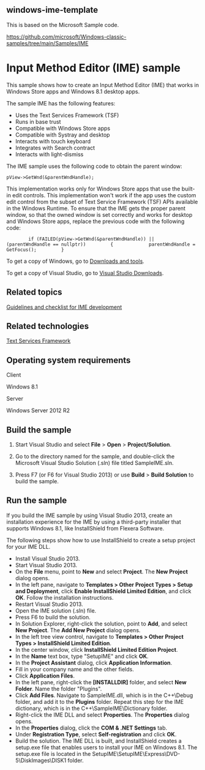 ## windows-ime-template

This is based on the Microsoft Sample code.

https://github.com/microsoft/Windows-classic-samples/tree/main/Samples/IME


Input Method Editor (IME) sample
================================

This sample shows how to create an Input Method Editor (IME) that works in Windows Store apps and Windows 8.1 desktop apps.

The sample IME has the following features:

-   Uses the Text Services Framework (TSF)
-   Runs in base trust
-   Compatible with Windows Store apps
-   Compatible with Systray and desktop
-   Interacts with touch keyboard
-   Integrates with Search contract
-   Interacts with light-dismiss

The IME sample uses the following code to obtain the parent window:

`pView->GetWnd(&parentWndHandle);`

This implementation works only for Windows Store apps that use the built-in edit controls. This implementation won't work if the app uses the custom edit control from the subset of Text Service Framework (TSF) APIs available in the Windows Runtime. To ensure that the IME gets the proper parent window, so that the owned window is set correctly and works for desktop and Windows Store apps, replace the previous code with the following code:

`        if (FAILED(pView->GetWnd(&parentWndHandle)) || (parentWndHandle == nullptr))         {             parentWndHandle = GetFocus();         }`

To get a copy of Windows, go to [Downloads and tools](http://go.microsoft.com/fwlink/p/?linkid=301696).

To get a copy of Visual Studio, go to [Visual Studio Downloads](http://go.microsoft.com/fwlink/p/?linkid=301697).

Related topics
--------------

[Guidelines and checklist for IME development](http://go.microsoft.com/fwlink/p/?linkid=262401)

Related technologies
--------------------

[Text Services Framework](http://go.microsoft.com/fwlink/p/?linkid=262402)

Operating system requirements
-----------------------------

Client

Windows 8.1

Server

Windows Server 2012 R2

Build the sample
----------------

1.  Start Visual Studio and select **File** \> **Open** \> **Project/Solution**.

2.  Go to the directory named for the sample, and double-click the Microsoft Visual Studio Solution (.sln) file titled SampleIME.sln.

3.  Press F7 (or F6 for Visual Studio 2013) or use **Build** \> **Build Solution** to build the sample.

Run the sample
--------------

If you build the IME sample by using Visual Studio 2013, create an installation experience for the IME by using a third-party installer that supports Windows 8.1, like InstallShield from Flexera Software.

The following steps show how to use InstallShield to create a setup project for your IME DLL.

-   Install Visual Studio 2013.
-   Start Visual Studio 2013.
-   On the **File** menu, point to **New** and select **Project**. The **New Project** dialog opens.
-   In the left pane, navigate to **Templates \> Other Project Types \> Setup and Deployment**, click **Enable InstallShield Limited Edition**, and click **OK**. Follow the installation instructions.
-   Restart Visual Studio 2013.
-   Open the IME solution (.sln) file.
-   Press F6 to build the solution.
-   In Solution Explorer, right-click the solution, point to **Add**, and select **New Project**. The **Add New Project** dialog opens.
-   In the left tree view control, navigate to **Templates \> Other Project Types \> InstallShield Limited Edition**.
-   In the center window, click **InstallShield Limited Edition Project**.
-   In the **Name** text box, type "SetupIME" and click **OK**.
-   In the **Project Assistant** dialog, click **Application Information**.
-   Fill in your company name and the other fields.
-   Click **Application Files**.
-   In the left pane, right-click the **[INSTALLDIR]** folder, and select **New Folder**. Name the folder "Plugins".
-   Click **Add Files**. Navigate to SampleIME.dll, which is in the C++\\Debug folder, and add it to the **Plugins** folder. Repeat this step for the IME dictionary, which is in the C++\\SampleIME\\Dictionary folder.
-   Right-click the IME DLL and select **Properties**. The **Properties** dialog opens.
-   In the **Properties** dialog, click the **COM & .NET Settings** tab.
-   Under **Registration Type**, select **Self-registration** and click **OK**.
-   Build the solution. The IME DLL is built, and InstallShield creates a setup.exe file that enables users to install your IME on Windows 8.1. The setup.exe file is located in the SetupIME\\SetupIME\\Express\\DVD-5\\DiskImages\\DISK1 folder.

